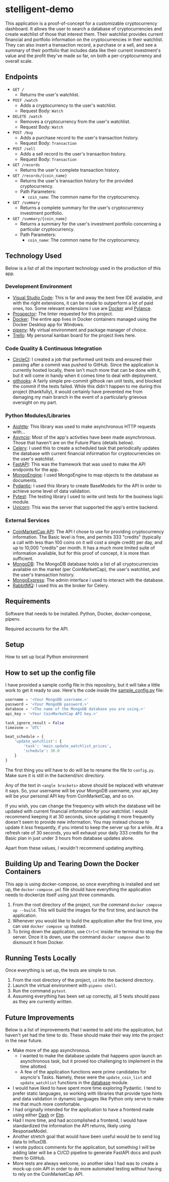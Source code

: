 # stelligent-demo

This application is a proof-of-concept for a customizable cryptocurrency dashboard. It allows the user to search a database of cryptocurrencies and create watchlist of those that interest them. Their watchlist provides current financial and portfolio information on the cryptocurrencies in their watchlist. They can also insert a transaction record, a purchase or a sell, and see a summary of their portfolio that includes data like their current investment's value and the profit they've made so far, on both a per-cryptocurrency and overall scale.

## Endpoints

* `GET /`
    * Returns the user's watchlist.
* `POST /watch`
    * Adds a cryptocurrency to the user's watchlist.
    * Request Body: `Watch`
* `DELETE /watch`
    * Removes a cryptocurrency from the user's watchlist.
    * Request Body: `Watch`
* `POST /buy`
    * Adds a purchase record to the user's transaction history.
    * Request Body: `Transaction`
* `POST /sell`
    * Adds a sell record to the user's transaction history.
    * Request Body: `Transaction`
* `GET /records`
    * Returns the user's complete transaction history.
* `GET /records/{coin_name}`
    * Returns the user's transaction history for the provided cryptocurrency.
    * Path Parameters:
        * `coin_name`: The common name for the cryptocurrency.
* `GET /summary`
    * Returns a complete summary for the user's cryptocurrency investment portfolio.
* `GET /summary/{coin_name}`
    * Returns a summary for the user's investment portfolio concerning a particular cryptocurrency.
    * Path Parameters:
        * `coin_name`: The common name for the cryptocurrency.

## Technology Used

Below is a list of all the important technology used in the production of this app.

### Development Environment

* [Visual Studio Code](https://code.visualstudio.com/): This is far and away the best free IDE available, and with the right extensions, it can be made to outperform a lot of paid ones, too. Some relevant extensions I use are [Docker]() and [Pylance]().
* [Prospector](https://pypi.org/project/prospector/): The linter requested for this project.
* [Docker](https://www.docker.com/): The entire app lives in Docker containers managed using the Docker Desktop app for Windows.
* [pipenv](https://pipenv.pypa.io/en/latest/): My virtual environment and package manager of choice.
* [Trello](https://trello.com/): My personal kanban board for the project lives here.

### Code Quality &amp; Continuous Integration

* [CircleCI](https://circleci.com/): I created a job that performed unit tests and ensured their passing after a commit was pushed to GitHub. Since the application is currently hosted locally, there isn't much more that can be done with it, but it will come in handy when it comes time to deal with deployment.
* [githooks](https://git-scm.com/docs/githooks): A fairly simple pre-commit githook ran unit tests, and blocked the commit if the tests failed. While this didn't happen to me during this project (thankfully), it would certainly have prevented me from damaging my main branch in the event of a particularly grievous oversight on my part.

### Python Modules/Libraries

* [Aiohttp](https://docs.aiohttp.org/en/stable/): This library was used to make asynchronous HTTP requests with...
* [Asyncio](https://docs.python.org/3/library/asyncio.html): Most of the app's activities have been made asynchronous. Those that haven't are on the Future Plans (details below).
* [Celery](https://docs.celeryproject.org/en/stable/index.html): I used this to create a scheduled task that periodically updates the database with current financial information for cryptocurrencies on the user's watchlist.
* [FastAPI](https://fastapi.tiangolo.com/): This was the framework that was used to make the API endpoints for the app.
* [MongoEngine](http://mongoengine.org/): I used MongoEngine to map objects to the database as documents.
* [Pydantic](https://pydantic-docs.helpmanual.io/): I used this library to create BaseModels for the API in order to achieve some level of data validation.
* [Pytest](https://docs.pytest.org/en/6.2.x/): The testing library I used to write unit tests for the business logic module.
* [Uvicorn](https://www.uvicorn.org/): This was the server that supported the app's entire backend.

### External Services

* [CoinMarketCap API](https://coinmarketcap.com/api/): The API I chose to use for providing cryptocurrency information. The Basic level is free, and permits 333 "credits" (typically a call with less than 100 coins on it will cost a single credit) per day, and up to 10,000 "credits" per month. It has a much more limited suite of information available, but for this proof of concept, it is more than sufficient.
* [MongoDB](https://www.mongodb.com/): The MongoDB database holds a list of all cryptocurrencies available on the market (per CoinMarketCap), the user's watchlist, and the user's transaction history.
* [MongoExpress](https://github.com/mongo-express/mongo-express): The admin interface I used to interact with the database.
* [RabbitMQ](https://www.rabbitmq.com/): I used this as the broker for Celery.

## Requirements

Software that needs to be installed. Python, Docker, docker-compose, pipenv.

Required accounts for the API.

## Setup

How to set up local Python environment

## How to set up the config file

I have provided a sample config file in this repository, but it will take a little work to get it ready to use. Here's the code inside the [sample_config.py](backend/src/sample_config.py) file:

```python
username = '<Your MongoDB username.>'
password = '<Your MongoDB password.>'
database = '<The name of the MongoDB database you are using.>'
api_key = '<Your CoinMarketCap API key.>'

task_ignore_result = False
timezone = 'UTC'

beat_schedule = {
    'update_watchlist': {
        'task': 'main.update_watchlist_prices',
        'schedule': 30.0
    }
}
```

The first thing you will have to do will be to rename the file to `config.py`. Make sure it is still in the backend/src directory.

Any of the text in `<angle brackets>` above should be replaced with whatever it says. So, your username will be your MongoDB username, your api_key will be your personal API key from CoinMarketCap, and so on.

If you wish, you can change the frequency with which the database will be updated with current financial information for your watchlist. I would recommend keeping it at 30 seconds, since updating it more frequently doesn't seem to provide new information. You may instead choose to update it *less* frequently, if you intend to keep the server up for a while. At a refresh rate of 30 seconds, you will exhaust your daily 333 credits for the Basic plan in just under 3 hours from database updates alone.

Apart from these values, I wouldn't recommend updating anything.

## Building Up and Tearing Down the Docker Containers

This app is using docker-compose, so once everything is installed and set up, the `docker-compose.yml` file should have everything the application needs to dockerize itself using just three commands.

1. From the root directory of the project, run the command `docker compose up --build`. This will build the images for the first time, and launch the application.
2. Whenever you would like to build the application after the first time, you can use `docker compose up` instead.
3. To bring down the application, use `Ctrl+C` inside the terminal to stop the server. Once it is down, use the command `docker compose down` to dismount it from Docker.

## Running Tests Locally

Once everything is set up, the tests are simple to run.

1. From the root directory of the project, `cd` into the backend directory.
2. Launch the virtual environment with `pipenv shell`.
3. Run the command `pytest`.
4. Assuming everything has been set up correctly, all 5 tests should pass as they are currently written.

## Future Improvements

Below is a list of improvements that I wanted to add into the application, but haven't yet had the time to do. These should make their way into the project in the near future.

* Make more of the app asynchronous.
    * I wanted to make the database update that happens upon launch an asynchronous task, but it proved too challenging to implement in the time allotted.
    * A few of the application functions were prime candidates for asyncio's Tasks. Namely, these were the `update_coin_list` and `update_watchlist` functions in the [database](backend/src/database.py) module.
* I would have liked to have spent more time exploring Pydantic. I tend to prefer static languages, so working with libraries that provide type hints and data validation in dynamic languages like Python only serve to make me that much more comfortable.
* I had originally intended for the application to have a frontend made using either [Dash](https://plotly.com/dash/) or [Elm](https://elm-lang.org/).
* Had I more time, and had accomplished a frontend, I would have standardized the information the API returns, likely using ResponseModel.
* Another stretch goal that would have been useful would be to send log data to InfluxDB.
* I wrote pydocs comments for the application, but something I will be adding later will be a CI/CD pipeline to generate FastAPI docs and push them to GitHub.
* More tests are always welcome, so another idea I had was to create a mock-up coin API in order to do more automated testing without having to rely on the CoinMarketCap API.
